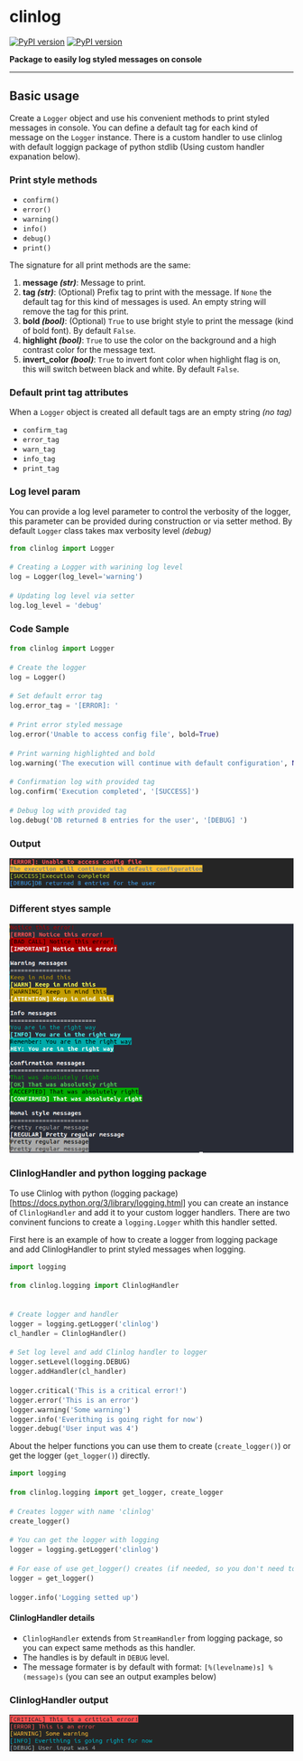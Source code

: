 # clinlog

[![PyPI version](https://badge.fury.io/py/clinlog.svg)](https://badge.fury.io/py/clinlog)
[![PyPI version](https://img.shields.io/github/license/salpreh/clinlog.svg)](https://img.shields.io/github/license/salpreh/clinlog.svg)

**Package to easily log styled messages on console**

---
## Basic usage
Create a `Logger` object and use his convenient methods to print styled messages in console. You can define a default tag for each kind of message on the `Logger` instance. There is a custom handler to use clinlog with default loggign package of python stdlib (Using custom handler expanation below).

### Print style methods
- `confirm()`
- `error()`
- `warning()`
- `info()`
- `debug()`
- `print()`

The signature for all print methods are the same:
1. **message _(str)_**: Message to print.
2. **tag _(str)_**: (Optional) Prefix tag to print with the message. If `None` the default tag for this kind of messages is used. An empty string will remove the tag for this print.
3. **bold _(bool)_**: (Optional) `True` to use bright style to print the message (kind of bold font). By default `False`.
4. **highlight _(bool)_**: `True` to use the color on the background and a high contrast color for the message text.
5. **invert_color _(bool)_**: `True` to invert font color when highlight flag is on, this will switch between black and white. By default `False`.

### Default print tag attributes
When a `Logger` object is created all default tags are an empty string _(no tag)_
- `confirm_tag`
- `error_tag`
- `warn_tag`
- `info_tag`
- `print_tag`

### Log level param
You can provide a log level parameter to control the verbosity of the logger, this parameter can be provided during construction or via setter method. By default `Logger` class takes max verbosity level _(debug)_
```py
from clinlog import Logger

# Creating a Logger with warining log level
log = Logger(log_level='warning')

# Updating log level via setter
log.log_level = 'debug'

```


### Code Sample
```py
from clinlog import Logger

# Create the logger
log = Logger()

# Set default error tag
log.error_tag = '[ERROR]: '

# Print error styled message
log.error('Unable to access config file', bold=True)

# Print warning highlighted and bold
log.warning('The execution will continue with default configuration', None, True, True)

# Confirmation log with provided tag
log.confirm('Execution completed', '[SUCCESS]')

# Debug log with provided tag
log.debug('DB returned 8 entries for the user', '[DEBUG] ')
```

### Output
<img src="https://raw.githubusercontent.com/salpreh/clinlog/master/assets/output.png" alt="tree_output">

### Different styes sample
<img src="https://raw.githubusercontent.com/salpreh/clinlog/master/assets/sample.png" alt="tree_output">

### ClinlogHandler and python logging package
To use Clinlog with python (logging package)[https://docs.python.org/3/library/logging.html] you can create an instance of `ClinlogHandler` and add it to your custom logger handlers. There are two convinent funcions to create a `logging.Logger` whith this handler setted.

First here is an example of how to create a logger from logging package and add ClinlogHandler to print styled messages when logging.
```py
import logging

from clinlog.logging import ClinlogHandler


# Create logger and handler
logger = logging.getLogger('clinlog')
cl_handler = ClinlogHandler()

# Set log level and add Clinlog handler to logger
logger.setLevel(logging.DEBUG)
logger.addHandler(cl_handler)

logger.critical('This is a critical error!')
logger.error('This is an error')
logger.warning('Some warning')
logger.info('Everithing is going right for now')
logger.debug('User input was 4')
```

About the helper functions you can use them to create (`create_logger()`) or get the logger (`get_logger()`) directly.
```py
import logging

from clinlog.logging import get_logger, create_logger

# Creates logger with name 'clinlog'
create_logger()

# You can get the logger with logging
logger = logging.getLogger('clinlog')

# For ease of use get_logger() creates (if needed, so you don't need to call creeate_logger before this) clinlog logger and returns it
logger = get_logger()

logger.info('Logging setted up')
```

#### ClinlogHandler details
- `ClinlogHandler` extends from `StreamHandler` from logging package, so you can expect same methods as this handler.
- The handles is by default in `DEBUG` level.
- The message formater is by default with format: `[%(levelname)s] %(message)s` (you can see an output examples below)

### ClinlogHandler output
<img src="https://raw.githubusercontent.com/salpreh/clinlog/master/assets/handler_sample.png" alt="handler_output">